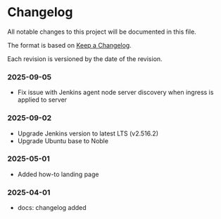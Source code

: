 # Changelog

All notable changes to this project will be documented in this file.

The format is based on [Keep a Changelog](https://keepachangelog.com/en/1.1.0/).

Each revision is versioned by the date of the revision.

### 2025-09-05

- Fix issue with Jenkins agent node server discovery when ingress is applied to server

### 2025-09-02

- Upgrade Jenkins version to latest LTS (v2.516.2)
- Upgrade Ubuntu base to Noble

### 2025-05-01

- Added how-to landing page 

### 2025-04-01

- docs: changelog added
